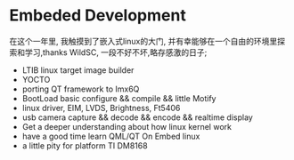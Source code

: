 # Embeded Development

在这个一年里, 我触摸到了嵌入式linux的大门, 并有幸能够在一个自由的环境里探索和学习,thanks WildSC, 一段不好不坏,略存感激的日子;

- LTIB linux target image builder
- YOCTO
- porting QT framework to Imx6Q
- BootLoad basic configure && compile && little Motify
- linux driver, EIM, LVDS, Brightness, Ft5406
- usb camera capture && decode && encode && realtime display
- Get a deeper understanding about how linux kernel work
- have a good time learn QML/QT On Embed linux
- a little pity for platform TI DM8168